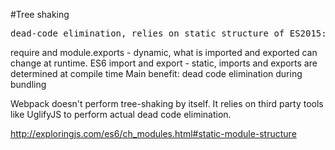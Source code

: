 #Tree shaking 
<pre>dead-code elimination, relies on static structure of ES2015:</pre>

require and module.exports  - dynamic, what is imported and exported can change at runtime.
ES6 import and export - static, imports and exports are determined at compile time
Main benefit:  dead code elimination during bundling


Webpack doesn't perform tree-shaking by itself. It relies on third party tools like UglifyJS to perform actual dead code elimination.


http://exploringjs.com/es6/ch_modules.html#static-module-structure